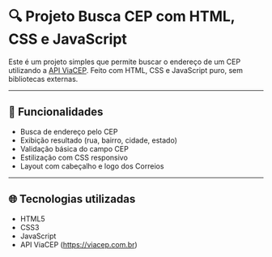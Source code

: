 # 🔍 Projeto Busca CEP com HTML, CSS e JavaScript

Este é um projeto simples que permite buscar o endereço de um CEP utilizando a [API ViaCEP](https://viacep.com.br/). Feito com HTML, CSS e JavaScript puro, sem bibliotecas externas.

---

## 🚀 Funcionalidades

- Busca de endereço pelo CEP
- Exibição resultado (rua, bairro, cidade, estado)
- Validação básica do campo CEP
- Estilização com CSS responsivo
- Layout com cabeçalho e logo dos Correios

---

## 🌐 Tecnologias utilizadas

- HTML5
- CSS3
- JavaScript 
- API ViaCEP (https://viacep.com.br)


